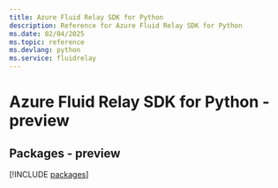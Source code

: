 ```yaml
---
title: Azure Fluid Relay SDK for Python
description: Reference for Azure Fluid Relay SDK for Python
ms.date: 02/04/2025
ms.topic: reference
ms.devlang: python
ms.service: fluidrelay
---
```

# Azure Fluid Relay SDK for Python - preview
## Packages - preview
[!INCLUDE [packages](fluid-relay-index.md)]